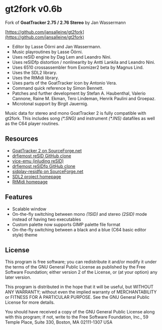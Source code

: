 # gt2fork v0.6b

Fork of **GoatTracker 2.75 / 2.76 Stereo** by Jan Wassermann

[https://github.com/jansalleine/gt2fork](https://github.com/jansalleine/gt2fork)

- Editor by Lasse Öörni and Jan Wassermann.
- Music playroutines by Lasse Öörni.
- Uses reSID engine by Dag Lem and Leandro Nini.
- Uses reSIDfp distortion / nonlinearity by Antti Lankila and Leandro Nini.
- Uses 6510 crossassembler from Exomizer2 beta by Magnus Lind.
- Uses the SDL2 library.
- Uses the RtMidi library.
- Uses parts of the GoatTracker icon by Antonio Vera.
- Command quick reference by Simon Bennett.
- Patches and further development by Stefan A. Haubenthal, Valerio Cannone,
  Raine M. Ekman, Tero Lindeman, Henrik Paulini and Groepaz.
- Microtonal support by Birgit Jauernig.

Music data for stereo and mono GoatTracker 2 is fully compatible with gt2fork.
This includes song *(\*.SNG)* and instrument *(\*.INS)* datafiles as well as the
C64 player routines.

## Resources

- [GoatTracker 2 on SourceForge.net](http://sourceforge.net/projects/goattracker2)
- [drfiemost reSID GitHub clone](https://github.com/drfiemost/resid)
- [vice-emu (inluding reSID)](https://sourceforge.net/projects/vice-emu/)
- [drfiemost reSIDfp GitHub clone](https://github.com/drfiemost/residfp)
- [sidplay-residfp on SourceForge.net](https://sourceforge.net/projects/sidplay-residfp/)
- [SDL2 project homepage](https://www.libsdl.org/)
- [RtMidi homepage](http://www.music.mcgill.ca/~gary/rtmidi/)

## Features

- Scalable window
- On-the-fly switching between mono *(1SID)* and stereo *(2SID)* mode instead of
  having two executables
- Custom palette now supports GIMP palette file format
- On-the-fly switching between a black and a blue (C64 basic editor style) theme

## License

This program is free software; you can redistribute it and/or modify
it under the terms of the GNU General Public License as published by
the Free Software Foundation; either version 2 of the License, or
(at your option) any later version.

This program is distributed in the hope that it will be useful,
but WITHOUT ANY WARRANTY; without even the implied warranty of
MERCHANTABILITY or FITNESS FOR A PARTICULAR PURPOSE.  See the
GNU General Public License for more details.

You should have received a copy of the GNU General Public License
along with this program; if not, write to the Free Software
Foundation, Inc., 59 Temple Place, Suite 330, Boston, MA  02111-1307  USA
